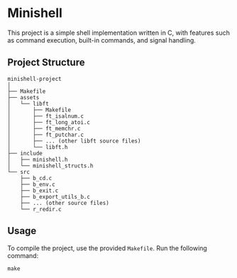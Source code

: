 # Minishell

This project is a simple shell implementation written in C, with features such as command execution, built-in commands, and signal handling.

## Project Structure
```
minishell-project
│
├── Makefile
├── assets
│   └── libft
│       ├── Makefile
│       ├── ft_isalnum.c
│       ├── ft_long_atoi.c
│       ├── ft_memchr.c
│       ├── ft_putchar.c
│       ├── ... (other libft source files)
│       └── libft.h
├── include
│   ├── minishell.h
│   └── minishell_structs.h
└── src
    ├── b_cd.c
    ├── b_env.c
    ├── b_exit.c
    ├── b_export_utils_b.c
    ├── ... (other source files)
    └── r_redir.c
``````
## Usage

To compile the project, use the provided `Makefile`. Run the following command:
```
make
